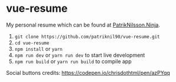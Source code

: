 # vue-resume
My personal resume which can be found at <a href="http://patriknilsson.ninja/" target="_blank">PatrikNilsson.Ninja</a>.

1. `git clone https://github.com/patriknil90/vue-resume.git`
2. `cd vue-resume`
3. `npm install` or `yarn`
4. `npm run dev` or `yarn run dev` to start live development
5. `npm run build` or `yarn run build` to compile app

Social buttons credits: <a href="https://codepen.io/chrisdothtml/pen/azPYqq" target="_blank">https://codepen.io/chrisdothtml/pen/azPYqq</a>
